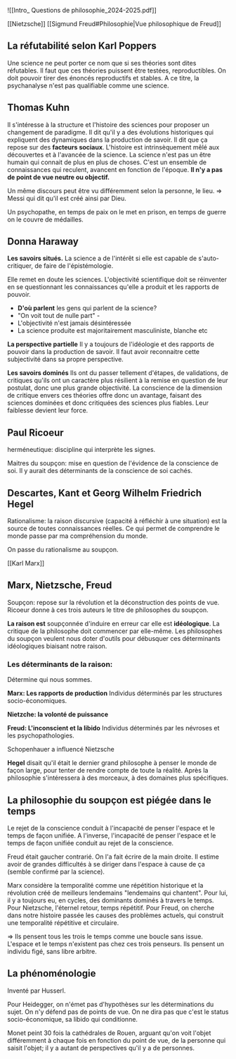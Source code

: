 ![[Intro_ Questions de philosophie_2024-2025.pdf]]

[[Nietzsche]]
[[Sigmund Freud#Philosophie|Vue philosophique de Freud]]


## La réfutabilité selon Karl Poppers

Une science ne peut porter ce nom que si ses théories sont dites réfutables.
Il faut que ces théories puissent être testées, reproductibles. On doit pouvoir tirer des énoncés reproductifs et stables.
A ce titre, la psychanalyse n'est pas qualifiable comme une science.


## Thomas Kuhn

Il s'intéresse à la structure et l'histoire des sciences pour proposer un changement de paradigme.
Il dit qu'il y a des évolutions historiques qui expliquent des dynamiques dans la production de savoir. Il dit que ça repose sur des **facteurs sociaux**. L'histoire est intrinsèquement mêlé aux découvertes et à l'avancée de la science.
La science n'est pas un être humain qui connait de plus en plus de choses. 
C'est un ensemble de connaissances qui reculent, avancent en fonction de l'époque.
**Il n'y a pas de point de vue neutre ou objectif.**



Un même discours peut être vu différemment selon la personne, le lieu.
=> Messi qui dit qu'il est créé ainsi par Dieu.

Un psychopathe, en temps de paix on le met en prison, en temps de guerre on le couvre de médailles.


## Donna Haraway

**Les savoirs situés.**
La science a de l'intérêt si elle est capable de s'auto-critiquer, de faire de l'épistémologie.

Elle remet en doute les sciences. L'objectivité scientifique doit se réinventer en se questionnant les connaissances qu'elle a produit et les rapports de pouvoir. 
- **D'où parlent** les gens qui parlent de la science?
- "On voit tout de nulle part" - 
- L'objectivité n'est jamais désintéressée
- La science produite est majoritairement masculiniste, blanche etc

**La perspective partielle**
Il y a toujours de l'idéologie et des rapports de pouvoir dans la production de savoir. Il faut avoir reconnaitre cette subjectivité dans sa propre perspective.

**Les savoirs dominés**
Ils ont du passer tellement d'étapes, de validations, de critiques qu'ils ont un caractère plus résilient à la remise en question de leur postulat, donc une plus grande objectivité. La conscience de la dimension de critique envers ces théories offre donc un avantage, faisant des sciences dominées et donc critiquées des sciences plus fiables. Leur faiblesse devient leur force.


## Paul Ricoeur

herméneutique: discipline qui interprète les signes.

Maitres du soupçon: mise en question de l'évidence de la conscience de soi.
Il y aurait des déterminants de la conscience de soi cachés.

## Descartes, Kant et Georg Wilhelm Friedrich Hegel
Rationalisme: la raison discursive (capacité à réfléchir à une situation) est la source de toutes connaissances réelles. Ce qui permet de comprendre le monde passe par ma compréhension du monde.



On passe du rationalisme au soupçon.

[[Karl Marx]]
## Marx, Nietzsche, Freud
Soupçon: repose sur la révolution et la déconstruction des points de vue.
Ricoeur donne à ces trois auteurs le titre de philosophes du soupçon.

**La raison est** soupçonnée d'induire en erreur car elle est **idéologique**. La critique de la philosophe doit commencer par elle-même.
Les philosophes du soupçon veulent nous doter d'outils pour débusquer ces déterminants idéologiques biaisant notre raison.

### **Les déterminants de la raison:** 
Détermine qui nous sommes.

**Marx: Les rapports de production**
Individus déterminés par les structures socio-économiques.

**Nietzche: la volonté de puissance**

**Freud: L'inconscient et la libido**
Individus déterminés par les névroses et les psychopathologies.

Schopenhauer a influencé Nietzsche


**Hegel** disait qu'il était le dernier grand philosophe à penser le monde de façon large, pour tenter de rendre compte de toute la réalité. Après la philosophie s'intéressera à des morceaux, à des domaines plus spécifiques.


## La philosophie du soupçon est piégée dans le temps
Le rejet de la conscience conduit à l'incapacité de penser l'espace et le temps de façon unifiée. 
A l'inverse, l'incapacité de penser l'espace et le temps de façon unifiée conduit au rejet de la conscience.

Freud était gaucher contrarié. On l'a fait écrire de la main droite. Il estime avoir de grandes difficultés à se diriger dans l'espace à cause de ça (semble confirmé par la science).

Marx considère la temporalité comme une répétition historique et la révolution créé de meilleurs lendemains "lendemains qui chantent". Pour lui, il y a toujours eu, en cycles, des dominants dominés à travers le temps.
Pour Nietzsche, l'éternel retour, temps répétitif.
Pour Freud, on cherche dans notre histoire passée les causes des problèmes actuels, qui construit une temporalité répétitive et circulaire.

=> Ils pensent tous les trois le temps comme une boucle sans issue. L'espace et le temps n'existent pas chez ces trois penseurs. Ils pensent un individu figé, sans libre arbitre.


## La phénoménologie
Inventé par Husserl.

Pour Heidegger,  on n'émet pas d'hypothèses sur les déterminations du sujet. On n'y défend pas de points de vue. On ne dira pas que c'est le status socio-économique, sa libido qui conditionne. 

Monet peint 30 fois la cathédrales de Rouen, arguant qu'on voit l'objet différemment à chaque fois en fonction du point de vue, de la personne qui saisit l'objet; il y a autant de perspectives qu'il y a de personnes.

